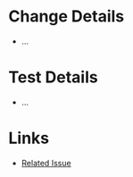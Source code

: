 # Change Details
* ...

# Test Details
* ...

# Links
* [Related Issue](https://github.com/bonusbits/cloudformation_templates/issues/00)